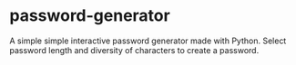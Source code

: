 # password-generator
A simple simple interactive password generator made with Python. Select password length and diversity of characters to create a password.
